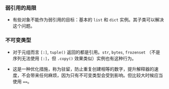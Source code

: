 ### 弱引用的局限

- 有些对象不能作为弱引用的目标：基本的 `list` 和 `dict` 实例。其子类可以解决这个问题。

### 不可变类型

- 对于元组而言 `[:]`, `tuple()` 返回的都是引用。`str`, `bytes`, `frozenset` （不是序列无法使用 `[:]`，但 `.copy()` 效果类似）实例也有这种行为。

- 这是一种优化措施，称为驻留，防止重复创建相等的数字，提升解释器的速度，不会带来任何麻烦，因为只有不可变类型会受到影响。但比较大时候应当使用 `==`。